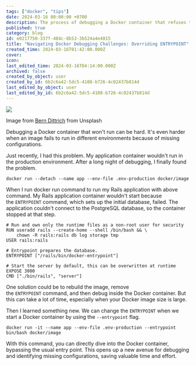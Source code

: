 ```yaml
---
tags: ["docker", "tips"]
date: 2024-03-16 00:00:00 +0700
description: The process of debugging a Docker container that refuses to run can be challenging, especially when an image fails across various environments due to missing configurations. This article provides a solution to this issue by explaining how to override the ENTRYPOINT using the --entrypoint flag.
published: true
category: blog
id: e0217750-337f-484c-8b53-3b524a4e4815
title: "Navigating Docker Debugging Challenges: Overriding ENTRYPOINT"
created_time: 2024-03-16T01:42:00.000Z
cover: 
icon: 
last_edited_time: 2024-03-16T04:14:00.000Z
archived: false
created_by_object: user
created_by_id: 6b2c6a42-5dc5-4108-b726-4c02437b814d
last_edited_by_object: user
last_edited_by_id: 6b2c6a42-5dc5-4108-b726-4c02437b814d
---
```


![](https://images.unsplash.com/photo-1703227373720-cff89520dd31?ixlib=rb-4.0.3&q=85&fm=jpg&crop=entropy&cs=srgb)

<em></em>

Image from [Bern Dittrich](https://unsplash.com/@hdbernd) from Unsplash

Debugging a Docker container that won't run can be hard. It's even harder when an image fails to run in different environments because of missing configurations.

Just recently, I had this problem. My application container wouldn't run in the production environment. After a long night of debugging, I finally found the problem.

```docker
docker run --detach --name app --env-file .env-production docker/image
```

When I run docker run command to run my Rails application with above command. My  Rails application container wouldn't start because the `ENTRYPOINT` command, which sets up the initial database, failed. The application couldn't connect to the PostgreSQL database, so the container stopped at that step.

```docker
# Run and own only the runtime files as a non-root user for security
RUN useradd rails --create-home --shell /bin/bash && \
    chown -R rails:rails db log storage tmp
USER rails:rails

# Entrypoint prepares the database.
ENTRYPOINT ["/rails/bin/docker-entrypoint"]

# Start the server by default, this can be overwritten at runtime
EXPOSE 3000
CMD ["./bin/rails", "server"]

```

One solution could be to rebuild the image, remove the `ENTRYPOINT` command, and then debug inside the Docker container. But this can take a lot of time, especially when your Docker image size is large.

Then I learned something new. We can change the `ENTRYPOINT` when we start a Docker container by using the `--entrypoint` flag.

```docker
docker run -it --name app --env-file .env-production --entrypoint bin/bash docker/image
```

With this command, you can directly dive into the Docker container, bypassing the usual entry point. This opens up a new avenue for debugging and identifying missing configurations, saving valuable time and effort.



